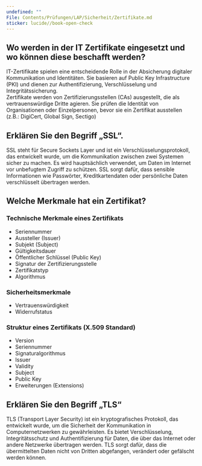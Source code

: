 ```yaml
---
undefined: ""
File: Contents/Prüfungen/LAP/Sicherheit/Zertifikate.md
sticker: lucide//book-open-check
---
```

## Wo werden in der IT Zertifikate eingesetzt und wo können diese beschafft werden?

IT-Zertifikate spielen eine entscheidende Rolle in der Absicherung digitaler Kommunikation und Identitäten. Sie basieren auf Public Key Infrastructure (PKI) und dienen zur Authentifizierung, Verschlüsselung und Integritätssicherung.  
Zertifikate werden von Zertifizierungsstellen (CAs) ausgestellt, die als vertrauenswürdige Dritte agieren. Sie prüfen die Identität von Organisationen oder Einzelpersonen, bevor sie ein Zertifikat ausstellen (z.B.: DigiCert, Global Sign, Sectigo) 

## Erklären Sie den Begriff „SSL“.

SSL steht für Secure Sockets Layer und ist ein Verschlüsselungsprotokoll, das entwickelt wurde, um die Kommunikation zwischen zwei Systemen sicher zu machen. Es wird hauptsächlich verwendet, um Daten im Internet vor unbefugtem Zugriff zu schützen. SSL sorgt dafür, dass sensible Informationen wie Passwörter, Kreditkartendaten oder persönliche Daten verschlüsselt übertragen werden.

## Welche Merkmale hat ein Zertifikat?

### Technische Merkmale eines Zertifikats

- Seriennummer
- Aussteller (Issuer)
- Subjekt (Subject)
- Gültigkeitsdauer
- Öffentlicher Schlüssel (Public Key)
- Signatur der Zertifizierungsstelle
- Zertifikatstyp 
- Algorithmus  

### Sicherheitsmerkmale
- Vertrauenswürdigkeit 
- Widerrufstatus  

### Struktur eines Zertifikats (X.509 Standard)

- Version
- Seriennummer
- Signaturalgorithmus
- Issuer
- Validity
- Subject
- Public Key 
- Erweiterungen (Extensions)

## Erklären Sie den Begriff „TLS“

TLS (Transport Layer Security) ist ein kryptografisches Protokoll, das entwickelt wurde, um die Sicherheit der Kommunikation in Computernetzwerken zu gewährleisten. Es bietet Verschlüsselung, Integritätsschutz und Authentifizierung für Daten, die über das Internet oder andere Netzwerke übertragen werden. TLS sorgt dafür, dass die übermittelten Daten nicht von Dritten abgefangen, verändert oder gefälscht werden können.